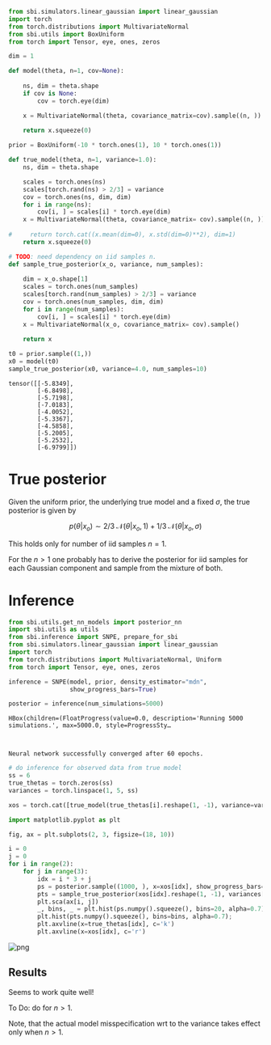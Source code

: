 ```python
from sbi.simulators.linear_gaussian import linear_gaussian
import torch
from torch.distributions import MultivariateNormal
from sbi.utils import BoxUniform
from torch import Tensor, eye, ones, zeros
```


```python
dim = 1

def model(theta, n=1, cov=None):
    
    ns, dim = theta.shape
    if cov is None:
        cov = torch.eye(dim)

    x = MultivariateNormal(theta, covariance_matrix=cov).sample((n, ))
    
    return x.squeeze(0)

prior = BoxUniform(-10 * torch.ones(1), 10 * torch.ones(1))
```


```python
def true_model(theta, n=1, variance=1.0):
    ns, dim = theta.shape

    scales = torch.ones(ns)
    scales[torch.rand(ns) > 2/3] = variance
    cov = torch.ones(ns, dim, dim)
    for i in range(ns):
        cov[i, ] = scales[i] * torch.eye(dim)
    x = MultivariateNormal(theta, covariance_matrix= cov).sample((n, ))
    
#     return torch.cat((x.mean(dim=0), x.std(dim=0)**2), dim=1)
    return x.squeeze(0)
```


```python
# TODO: need dependency on iid samples n.
def sample_true_posterior(x_o, variance, num_samples):
    
    dim = x_o.shape[1]
    scales = torch.ones(num_samples)
    scales[torch.rand(num_samples) > 2/3] = variance
    cov = torch.ones(num_samples, dim, dim)
    for i in range(num_samples):
        cov[i, ] = scales[i] * torch.eye(dim)
    x = MultivariateNormal(x_o, covariance_matrix= cov).sample()
    
    return x
```


```python
t0 = prior.sample((1,))
x0 = model(t0)
sample_true_posterior(x0, variance=4.0, num_samples=10)
```




    tensor([[-5.8349],
            [-6.8498],
            [-5.7198],
            [-7.0183],
            [-4.0052],
            [-5.3367],
            [-4.5858],
            [-5.2005],
            [-5.2532],
            [-6.9799]])



# True posterior
Given the uniform prior, the underlying true model and a fixed $\sigma$, the true posterior is given by

$$ 
p(\theta | x_o) \sim 2 / 3 \; \mathcal{N}(\theta | x_o, 1) + 1 / 3 \; \mathcal{N}(\theta | x_o, \sigma)
$$

This holds only for number of iid samples $n=1$.

For the $n>1$ one probably has to derive the posterior for iid samples for each Gaussian component and sample from the mixture of both.

# Inference


```python
from sbi.utils.get_nn_models import posterior_nn
import sbi.utils as utils
from sbi.inference import SNPE, prepare_for_sbi
from sbi.simulators.linear_gaussian import linear_gaussian
import torch
from torch.distributions import MultivariateNormal, Uniform
from torch import Tensor, eye, ones, zeros
```


```python
inference = SNPE(model, prior, density_estimator="mdn", 
                 show_progress_bars=True)
```


```python
posterior = inference(num_simulations=5000)
```


    HBox(children=(FloatProgress(value=0.0, description='Running 5000 simulations.', max=5000.0, style=ProgressSty…


    
    Neural network successfully converged after 60 epochs.



```python
# do inference for observed data from true model
ss = 6
true_thetas = torch.zeros(ss)
variances = torch.linspace(1, 5, ss)
```


```python
xos = torch.cat([true_model(true_thetas[i].reshape(1, -1), variance=variances[i]) for i in range(ss)])
```


```python
import matplotlib.pyplot as plt
```


```python
fig, ax = plt.subplots(2, 3, figsize=(18, 10))

i = 0 
j = 0
for i in range(2):
    for j in range(3):
        idx = i * 3 + j
        ps = posterior.sample((1000, ), x=xos[idx], show_progress_bars=False)
        pts = sample_true_posterior(xos[idx].reshape(1, -1), variances[idx], 1000)
        plt.sca(ax[i, j])
        _, bins, _ = plt.hist(ps.numpy().squeeze(), bins=20, alpha=0.7)
        plt.hist(pts.numpy().squeeze(), bins=bins, alpha=0.7);
        plt.axvline(x=true_thetas[idx], c='k')
        plt.axvline(x=xos[idx], c='r')

```


![png](SBI%20and%20Model%20Misspecification_files/SBI%20and%20Model%20Misspecification_13_0.png)


## Results
Seems to work quite well! 

To Do: do for $n>1$.

Note, that the actual model misspecification wrt to the variance takes effect only when $n>1$.


```python

```

